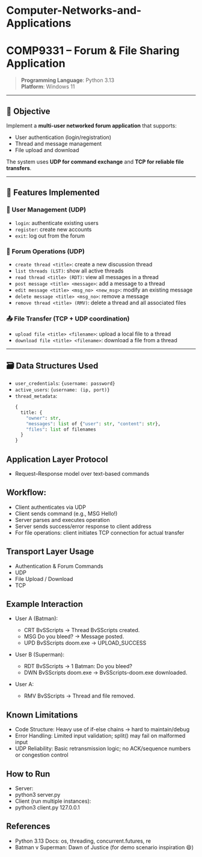 # Computer-Networks-and-Applications

# COMP9331 – Forum & File Sharing Application

> **Programming Language**: Python 3.13  
> **Platform**: Windows 11
---

## 🎯 Objective

Implement a **multi-user networked forum application** that supports:
- User authentication (login/registration)
- Thread and message management
- File upload and download

The system uses **UDP for command exchange** and **TCP for reliable file transfers**.

---

## 📡 Features Implemented

### 🔐 User Management (UDP)
- `login`: authenticate existing users  
- `register`: create new accounts  
- `exit`: log out from the forum

### 💬 Forum Operations (UDP)
- `create thread <title>`: create a new discussion thread  
- `list threads (LST)`: show all active threads  
- `read thread <title> (RDT)`: view all messages in a thread  
- `post message <title> <message>`: add a message to a thread  
- `edit message <title> <msg_no> <new_msg>`: modify an existing message  
- `delete message <title> <msg_no>`: remove a message  
- `remove thread <title> (RMV)`: delete a thread and all associated files

### 📤 File Transfer (TCP + UDP coordination)
- `upload file <title> <filename>`: upload a local file to a thread  
- `download file <title> <filename>`: download a file from a thread

---

## 🗃️ Data Structures Used

- `user_credentials`: `{username: password}`  
- `active_users`: `{username: (ip, port)}`  
- `thread_metadata`:  
  ```python
  {
    title: {
      "owner": str,
      "messages": list of {"user": str, "content": str},
      "files": list of filenames
    }
  }

## Application Layer Protocol
- Request–Response model over text-based commands

## Workflow:
- Client authenticates via UDP
- Client sends command (e.g., MSG Hello!)
- Server parses and executes operation
- Server sends success/error response to client address
- For file operations: client initiates TCP connection for actual transfer

## Transport Layer Usage
- Authentication & Forum Commands
- UDP
- File Upload / Download
- TCP

## Example Interaction

- User A (Batman):
  - CRT BvSScripts          → Thread BvSScripts created.
  - MSG Do you bleed?       → Message posted.
  - UPD BvSScripts doom.exe → UPLOAD_SUCCESS

- User B (Superman):
  - RDT BvSScripts          → 1 Batman: Do you bleed?
  - DWN BvSScripts doom.exe → BvSScripts-doom.exe downloaded.

- User A:
  - RMV BvSScripts          → Thread and file removed.

## Known Limitations
- Code Structure: Heavy use of if-else chains → hard to maintain/debug
- Error Handling: Limited input validation; split() may fail on malformed input
- UDP Reliability: Basic retransmission logic; no ACK/sequence numbers or congestion control

## How to Run
- Server:
- python3 server.py <port>
- Client (run multiple instances):
- python3 client.py 127.0.0.1 <port>

## References
- Python 3.13 Docs: os, threading, concurrent.futures, re
- Batman v Superman: Dawn of Justice (for demo scenario inspiration 😄)

